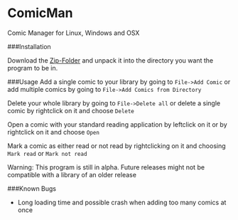 # ComicMan
Comic Manager for Linux, Windows and OSX

###Installation

Download the [Zip-Folder](https://github.com/Lofter1/ComicMan/releases/latest) and unpack it into the directory you want the program to be in.

###Usage
Add a single comic to your library by going to 
`File->Add Comic`
or add multiple comics by going to
`File->Add Comics from Directory`

Delete your whole library by going to `File->Delete all` 
or delete a single comic by rightclick on it and choose `Delete`

Open a comic with your standard reading application by leftclick on it 
or by rightclick on it and choose `Open`

Mark a comic as either read or not read by rightclicking on it and choosing `Mark read` or `Mark not read`

Warning: This program is still in alpha. Future releases might not be compatible with a library of an older release

###Known Bugs
- Long loading time and possible crash when adding too many comics at once